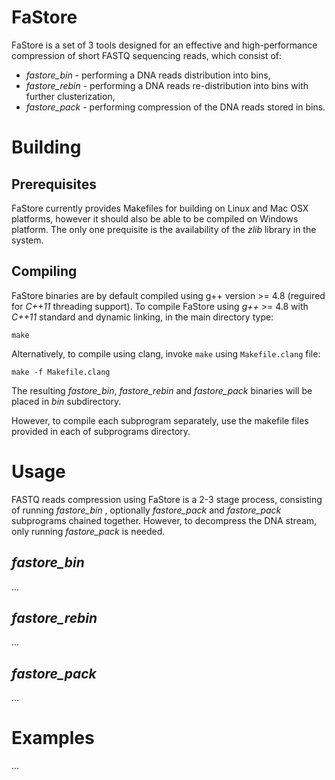 # FaStore
FaStore is a set of 3 tools designed for an effective and high-performance compression of short FASTQ sequencing reads, which consist of:
* _fastore\_bin_ - performing a DNA reads distribution into bins,
* _fastore\_rebin_ - performing a DNA reads re-distribution into bins with further clusterization,
* _fastore\_pack_ - performing compression of the DNA reads stored in bins.


# Building

## Prerequisites

FaStore currently provides Makefiles for building on Linux and Mac OSX platforms, however it should also be able to be compiled on Windows platform. The only one prequisite is the availability of the _zlib_ library in the system.


## Compiling

FaStore binaries are by default compiled using g++ version >= 4.8 (reguired for _C++11_ threading support). To compile FaStore using _g++_ >= 4.8 with _C++11_ standard and dynamic linking, in the main directory type:
    
    make

Alternatively, to compile using clang, invoke `make` using `Makefile.clang` file:

	make -f Makefile.clang

The resulting _fastore\_bin_, _fastore\_rebin_ and _fastore\_pack_ binaries will be placed in _bin_ subdirectory.


However, to compile each subprogram separately, use the makefile files provided in each of subprograms directory.


# Usage

FASTQ reads compression using FaStore is a 2-3 stage process, consisting of running _fastore\_bin_ , optionally _fastore\_pack_ and _fastore\_pack_ subprograms chained together. However, to decompress the DNA stream, only running _fastore\_pack_ is needed.

## _fastore\_bin_

...

## _fastore\_rebin_

...

## _fastore\_pack_

...


# Examples

...

